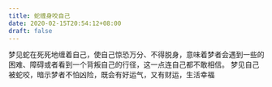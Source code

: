 ```yaml
---
title: 蛇缠身咬自己
date: 2020-02-15T20:54:12+08:00
draft: false
---
```


梦见蛇在死死地缠着自己，使自己惊恐万分、不得脱身，意味着梦者会遇到一些的困难、障碍或者看到一个背叛自己的行径，这一点连自己都不敢相信。
梦见自己被蛇咬，暗示梦者不怕凶险，既会有好运气，又有财运，生活幸福